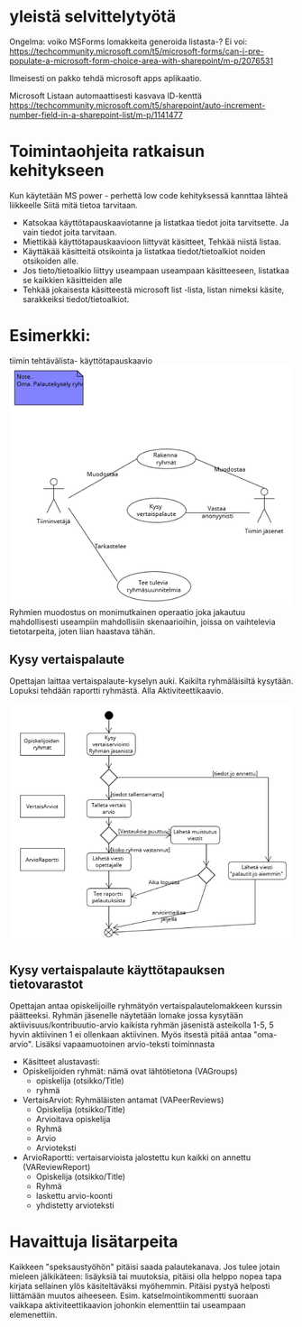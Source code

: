 # yleistä selvittelytyötä
Ongelma: voiko MSForms lomakkeita generoida listasta-?
Ei voi: https://techcommunity.microsoft.com/t5/microsoft-forms/can-i-pre-populate-a-microsoft-form-choice-area-with-sharepoint/m-p/2076531

Ilmeisesti on pakko tehdä microsoft apps aplikaatio. 

Microsoft Listaan automaattisesti kasvava ID-kenttä
https://techcommunity.microsoft.com/t5/sharepoint/auto-increment-number-field-in-a-sharepoint-list/m-p/1141477


# Toimintaohjeita ratkaisun kehitykseen
Kun käytetään MS power - perhettä low code kehityksessä kannttaa lähteä liikkeelle Siitä mitä tietoa tarvitaan.

* Katsokaa käyttötapauskaaviotanne ja listatkaa tiedot joita tarvitsette. Ja vain tiedot joita tarvitaan.
* Miettikää käyttötapauskaavioon liittyvät käsitteet, Tehkää niistä listaa. 
* Käyttäkää käsitteitä otsikointa ja listatkaa tiedot/tietoalkiot noiden otsikoiden alle. 
* Jos tieto/tietoalkio liittyy useampaan useampaan käsitteeseen, listatkaa se kaikkien käsitteiden alle
* Tehkää jokaisesta käsitteestä microsoft list -lista, listan nimeksi käsite, sarakkeiksi tiedot/tietoalkiot.

# Esimerkki: 
tiimin tehtävälista- käyttötapauskaavio
![](./UCKaaviot/groupFeedback.png)
Ryhmien muodostus on monimutkainen operaatio joka jakautuu mahdollisesti useampiin mahdollisiin skenaarioihin, joissa on vaihtelevia tietotarpeita, joten liian haastava tähän. 

## **Kysy vertaispalaute**
Opettajan laittaa vertaispalaute-kyselyn auki. Kaikilta ryhmäläisiltä kysytään. Lopuksi tehdään raportti ryhmästä. 
Alla Aktiviteettikaavio. 

![](./ucActivityVertais.png)

## **Kysy vertaispalaute** käyttötapauksen tietovarastot
Opettajan antaa opiskelijoille ryhmätyön vertaispalautelomakkeen kurssin päätteeksi. 
Ryhmän jäsenelle näytetään lomake jossa kysytään aktiivisuus/kontribuutio-arvio kaikista ryhmän jäsenistä asteikolla 1-5, 5 hyvin aktiivinen 1 ei ollenkaan aktiivinen. Myös itsestä pitää antaa "oma-arvio". 
Lisäksi vapaamuotoinen arvio-teksti toiminnasta

* Käsitteet alustavasti:
* Opiskelijoiden ryhmät: nämä ovat lähtötietona (VAGroups)
    * opiskelija (otsikko/Title)
    * ryhmä
* VertaisArviot: Ryhmäläisten antamat (VAPeerReviews)
    * Opiskelija (otsikko/Title)
    * Arvioitava opiskelija
    * Ryhmä
    * Arvio
    * Arvioteksti
* ArvioRaportti: vertaisarvioista jalostettu kun kaikki on annettu (VAReviewReport)
    * Opiskelija (otsikko/Title)
    * Ryhmä
    * laskettu arvio-koonti
    * yhdistetty arvioteksti

# Havaittuja lisätarpeita
Kaikkeen "speksaustyöhön" pitäisi saada palautekanava. Jos tulee jotain mieleen jälkikäteen: lisäyksiä tai muutoksia, pitäisi olla helppo nopea tapa kirjata sellainen ylös käsiteltäväksi myöhemmin. Pitäisi pystyä helposti liittämään muutos aiheeseen. Esim. katselmointikommentti suoraan vaikkapa aktiviteettikaavion johonkin elementtiin tai useampaan elemenettiin. 



